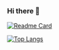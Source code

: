 ### Hi there 👋

<!--
[![Anurag's GitHub stats](https://github-readme-stats-six-iota.vercel.app/api?username=da-james)](https://github.com/anuraghazra/github-readme-stats)

![Anurag's GitHub stats](https://github-readme-stats-six-iota.vercel.app/api?username=da-james&hide=contribs,prs)

![Anurag's GitHub stats](https://github-readme-stats-six-iota.vercel.app/api?username=da-james&count_private=true)

![Anurag's GitHub stats](https://github-readme-stats-six-iota.vercel.app/api?username=da-james&show_icons=true)

![Anurag's GitHub stats](https://github-readme-stats-six-iota.vercel.app/api?username=da-james&show_icons=true&theme=radical)

**da-james/da-james** is a ✨ _special_ ✨ repository because its `README.md` (this file) appears on your GitHub profile


<details>
  github-readme-stats-six-iota.vercel.app
  
</details>

Here are some ideas to get you started:

- 🔭 I’m currently working on ...
- 🌱 I’m currently learning ...
- 👯 I’m looking to collaborate on ...
- 🤔 I’m looking for help with ...
- 💬 Ask me about ...
- 📫 How to reach me: ...
- 😄 Pronouns: ...
- ⚡ Fun fact: ...
-->

[![Readme Card](https://github-readme-stats-six-iota.vercel.app/api/pin/?username=da-james&repo=github-readme-stats)](https://github.com/anuraghazra/github-readme-stats)

[![Top Langs](https://github-readme-stats-six-iota.vercel.app/api/top-langs/?username=da-james&layout=compact&exclude_repo=github-readme-stats,da-james.github.io,stay-active-la,gisworkshop,temperature-recorder,datafest2018,dataFest2019,muscleBot,approxamania,Emacs-init.el,James_David_CV)](https://github.com/anuraghazra/github-readme-stats)
